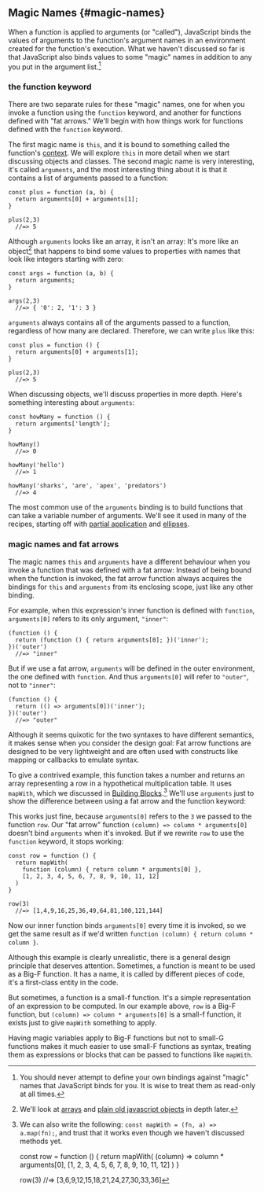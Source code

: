 ## Magic Names {#magic-names}

When a function is applied to arguments (or "called"), JavaScript binds the values of arguments to the function's argument names in an environment created for the function's execution. What we haven't discussed so far is that JavaScript also binds values to some "magic" names in addition to any you put in the argument list.[^read-only]

[^read-only]: You should never attempt to define your own bindings against "magic" names that JavaScript binds for you. It is wise to treat them as read-only at all times.

### the function keyword

There are two separate rules for these "magic" names, one for when you invoke a function using the `function` keyword, and another for functions defined with "fat arrows." We'll begin with how things work for functions defined with the `function` keyword.

The first magic name is  `this`, and it is bound to something called the function's [context](#context). We will explore `this` in more detail when we start discussing objects and classes. The second magic name is very interesting, it's called `arguments`, and the most interesting thing about it is that it contains a list of arguments passed to a function:

    const plus = function (a, b) {
      return arguments[0] + arguments[1];
    }
    
    plus(2,3)
      //=> 5
      
Although `arguments` looks like an array, it isn't an array: It's more like an object[^pojo] that happens to bind some values to properties with names that look like integers starting with zero:

    const args = function (a, b) {
      return arguments;
    }
    
    args(2,3)
      //=> { '0': 2, '1': 3 }

`arguments` always contains all of the arguments passed to a function, regardless of how many are declared. Therefore, we can write `plus` like this:

    const plus = function () {
      return arguments[0] + arguments[1];
    }
    
    plus(2,3)
      //=> 5

When discussing objects, we'll discuss properties in more depth. Here's something interesting about `arguments`:

    const howMany = function () {
      return arguments['length'];
    }
    
    howMany()
      //=> 0
    
    howMany('hello')
      //=> 1
    
    howMany('sharks', 'are', 'apex', 'predators')
      //=> 4
      
The most common use of the `arguments` binding is to build functions that can take a variable number of arguments. We'll see it used in many of the recipes, starting off with [partial application](#simple-partial) and [ellipses](#ellipses).
      
[^pojo]: We'll look at [arrays](#arrays) and [plain old javascript objects](#pojos) in depth later.

### magic names and fat arrows

The magic names `this` and `arguments` have a different behaviour when you invoke a function that was defined with a fat arrow: Instead of being bound when the function is invoked, the fat arrow function always acquires the bindings for `this` and `arguments` from its enclosing scope, just like any other binding.

For example, when this expression's inner function is defined with `function`, `arguments[0]` refers to its only argument, `"inner"`:

    (function () {
      return (function () { return arguments[0]; })('inner');
    })('outer')
      //=> "inner"

But if we use a fat arrow, `arguments` will be defined in the outer environment, the one defined with `function`. And thus `arguments[0]` will refer to `"outer"`, not to `"inner"`:

    (function () {
      return (() => arguments[0])('inner');
    })('outer')
      //=> "outer"
      
Although it seems quixotic for the two syntaxes to have different semantics, it makes sense when you consider the design goal: Fat arrow functions are designed to be very lightweight and are often used with constructs like mapping or callbacks to emulate syntax.

To give a contrived example, this function takes a number and returns an array representing a row in a hypothetical multiplication table. It uses `mapWith`, which we discussed in [Building Blocks](#buildingblocks).[^mapWith] We'll use `arguments` just to show the difference between using a fat arrow and the function keyword:

[^mapWith]: We can also write the following: `const mapWith = (fn, a) => a.map(fn);`, and trust that it works even though we haven't discussed methods yet.

    const row = function () {
      return mapWith(
        (column) => column * arguments[0],
        [1, 2, 3, 4, 5, 6, 7, 8, 9, 10, 11, 12]
      )
    }
    
    row(3)
      //=> [3,6,9,12,15,18,21,24,27,30,33,36]

This works just fine, because `arguments[0]` refers to the `3` we passed to the function `row`. Our "fat arrow" function `(column) => column * arguments[0]` doesn't bind `arguments` when it's invoked. But if we rewrite `row` to use the `function` keyword, it stops working:

    const row = function () {
      return mapWith(
        function (column) { return column * arguments[0] },
        [1, 2, 3, 4, 5, 6, 7, 8, 9, 10, 11, 12]
      )
    }
    
    row(3)
      //=> [1,4,9,16,25,36,49,64,81,100,121,144]

Now our inner function binds `arguments[0]` every time it is invoked, so we get the same result as if we'd written
`function (column) { return column * column }`.

Although this example is clearly unrealistic, there is a general design principle that deserves attention. Sometimes, a function is meant to be used as a Big-F function. It has a name, it is called by different pieces of code, it's a first-class entity in the code.

But sometimes, a function is a small-f function. It's a simple representation of an expression to be computed. In our example above, `row` is a Big-F function, but `(column) => column * arguments[0]` is a small-f function, it exists just to give `mapWith` something to apply.

Having magic variables apply to Big-F functions but not to small-G functions makes it much easier to use small-F functions as syntax, treating them as expressions or blocks that can be passed to functions like `mapWith`.